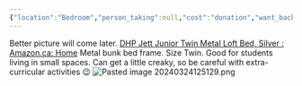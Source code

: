 ```yaml
---
{"location":"Bedroom","person_taking":null,"cost":"donation","want_back":"maybe","dg-publish":true,"dg-path":"Stuff/Bed Frame.md","permalink":"/stuff/bed-frame/","dgPassFrontmatter":true}
---
```


Better picture will come later.
[DHP Jett Junior Twin Metal Loft Bed, Silver : Amazon.ca: Home](https://www.amazon.ca/dp/B004DAYE28/ref=pe_3034960_233709270_TE_item)
Metal bunk bed frame. Size Twin. Good for students living in small spaces.
Can get a little creaky, so be careful with extra-curricular activities 😉
![Pasted image 20240324125129.png](/img/user/Attachments/Pasted%20image%2020240324125129.png)
